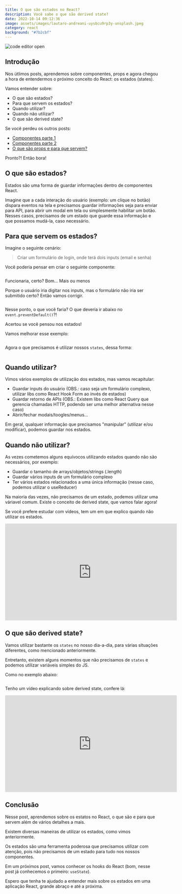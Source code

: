 ```yaml
---
title: O que são estados no React?
description: Você sabe o que são derived state?
date: 2022-10-14 09:12:36
image: assets/images/lautaro-andreani-uysbcu9rp3y-unsplash.jpeg
category: react
background: "#7b2cbf"
---
```

![code editor open](assets/images/lautaro-andreani-uysbcu9rp3y-unsplash.jpeg "code editor open")

## Introdução

Nos útlimos posts, aprendemos sobre componentes, props e agora chegou a hora de entendermos o próximo conceito do React: os estados (states).

Vamos entender sobre:

* O que são estados?
* Para que servem os estados?
* Quando utilizar?
* Quando não utilizar?
* O que são derived state?

Se você perdeu os outros posts: 

* [Componentes parte 1](https://www.devjuniorplus.com.br/o-que-são-componentes-no-react/)
* [Componentes parte 2](https://www.devjuniorplus.com.br/o-que-são-componentes-no-react-part-2/)
* [O que são props e para que servem?](https://www.devjuniorplus.com.br/o-que-são-e-para-que-servem-as-props-no-react/)

Pronto?! Então bora!

## O que são estados?

Estados são uma forma de guardar informações dentro de componentes React.

Imagine que a cada interação do usuário (exemplo: um clique no botão) dispara eventos na tela e precisamos guardar informações seja para enviar para API, para abrir um modal em tela ou simplesmente habilitar um botão. Nesses casos, precisamos de um estado que guarde essa informação e que possamos mudá-la, caso necessário.

## Para que servem os estados?

Imagine o seguinte cenário: 

> Criar um formulário de login, onde terá dois inputs (email e senha)

Você poderia pensar em criar o seguinte componente:

```tsx

```

Funcionaria, certo? Bom... Mais ou menos

Porque o usuário iria digitar nos inputs, mas o formulário não iria ser submitido certo? Então vamos corrigir.

```tsx

```

Nesse ponto, o que você faria? O que deveria ir abaixo no `event.preventDefault()`?!

Acertou se você pensou nos estados!

Vamos melhorar esse exemplo:

```tsx

```

Agora o que precisamos é utilizar nossos `states`, dessa forma:

```tsx

```

## Quando utilizar?

Vimos vários exemplos de utilização dos estados, mas vamos recapitular:

* Guardar inputs do usuário (OBS.: caso seja um formulário complexo, utilizar libs como React Hook Form ao invés de estados)
* Guardar retorno de APIs (OBS.: Existem libs como React Query que gerencia chamadas HTTP, podendo ser uma melhor alternativa nesse caso)
* Abrir/fechar modais/toogles/menus...

Em geral, qualquer informação que precisamos "manipular" (utilizar e/ou modificar), podemos guardar nos estados. 

## Quando não utilizar?

As vezes cometemos alguns equívocos utilizando estados quando não são necessários, por exemplo:

* Guardar o tamanho de arrays/objetos/strings (.length)
* Guardar vários inputs de um formulário complexo
* Ter vários estados relacionados a uma única informação (nesse caso, podemos utilizar o useReducer)

Na maioria das vezes, não precisamos de um estado, podemos utilizar uma váriavel comum. Existe o conceito de derived state, que vamos falar agora!

Se você prefere estudar com vídeos, tem um em que explico quando não utilizar os estados.

<iframe width="560" height="315" src="https://www.youtube.com/embed/uHxC8FH3l10" title="YouTube video player" frameborder="0" allow="accelerometer; autoplay; clipboard-write; encrypted-media; gyroscope; picture-in-picture" allowfullscreen></iframe>

## O que são derived state?

Vamos utilizar bastante os `states` no nosso dia-a-dia, para várias situações diferentes, como mencionado anteriormente.

Entretanto, existem alguns momentos que não precisamos de `states` e podemos utilizar variáveis simples do JS.

Como no exemplo abaixo:

```tsx

```

Tenho um vídeo explicando sobre derived state, confere lá:

<iframe width="560" height="315" src="https://www.youtube.com/embed/wLTwcdrOSH8" title="YouTube video player" frameborder="0" allow="accelerometer; autoplay; clipboard-write; encrypted-media; gyroscope; picture-in-picture" allowfullscreen></iframe>

## Conclusão

Nesse post, aprendemos sobre os estatos no React, o que são e para que servem além de vários detalhes a mais.

Existem diversas maneiras de utilizar os estados, como vimos anteriormente.

Os estados são uma ferramenta poderosa que precisamos utilizar com atenção, pois não precisamos de um estado para tudo nos nossos componentes.

Em um próximos post, vamos conhecer os hooks do React (bom, nesse post já conhecemos o primeiro: `useState`).

Espero que tenha te ajudado a entender mais sobre os estados em uma aplicação React, grande abraço e até a próxima.